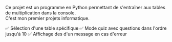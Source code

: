 Ce projet est un programme en Python permettant de s'entraîner aux tables de multiplication dans la console.  
C'est mon premier projets informatique.

 
✅ Sélection d'une table spécifique
✅ Mode quiz avec questions dans l'ordre jusqu'à 10
✅ Affichage des d'un message en cas d'erreur
